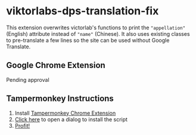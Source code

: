 # viktorlabs-dps-translation-fix
This extension overwrites victorlab's functions to print the ``"appellation"`` (English) attribute instead of ``"name"`` (Chinese). It also uses existing classes to pre-translate a few lines so the site can be used without Google Translate.

## Google Chrome Extension
Pending approval

## Tampermonkey Instructions
1. Install [Tampermonkey Chrome Extension](https://chrome.google.com/webstore/detail/tampermonkey/dhdgffkkebhmkfjojejmpbldmpobfkfo)
2. [Click here](https://github.com/Delta0001/viktorlabs-dps-translation-fix/raw/main/tampermonkey/viktorlabs-dps-translation-fix.user.js) to open a dialog to install the script
3. [Profit!](https://viktorlab.cn/akdata/dps/)
